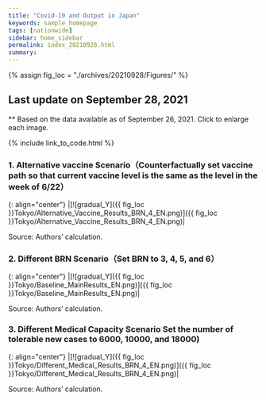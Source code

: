 ```yaml
---
title: "Covid-19 and Output in Japan"
keywords: sample homepage
tags: [nationwide]
sidebar: home_sidebar
permalink: index_20210928.html
summary:
---
```


{% assign fig_loc = "./archives/20210928/Figures/" %}

## Last update on September 28, 2021
** Based on the data available as of September 26, 2021. Click to enlarge each image.

{% include link_to_code.html %}





### 1. Alternative vaccine Scenario（Counterfactually set vaccine path so that current vaccine level is the same as the level in the week of 6/22）

{: align="center"}
|[![gradual_Y]({{ fig_loc }}Tokyo/Alternative_Vaccine_Results_BRN_4_EN.png)]({{ fig_loc }}Tokyo/Alternative_Vaccine_Results_BRN_4_EN.png)|

Source: Authors’ calculation.

### 2. Different BRN Scenario（Set BRN to 3, 4, 5, and 6）

{: align="center"}
|[![gradual_Y]({{ fig_loc }}Tokyo/Baseline_MainResults_EN.png)]({{ fig_loc }}Tokyo/Baseline_MainResults_EN.png)|

Source: Authors’ calculation.

### 3. Different Medical Capacity Scenario Set the number of tolerable new cases to 6000, 10000, and 18000)

{: align="center"}
|[![gradual_Y]({{ fig_loc }}Tokyo/Different_Medical_Results_BRN_4_EN.png)]({{ fig_loc }}Tokyo/Different_Medical_Results_BRN_4_EN.png)|

Source: Authors’ calculation.



